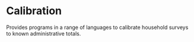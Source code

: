 # Calibration
Provides programs in a range of languages to calibrate household surveys to known administrative totals.
